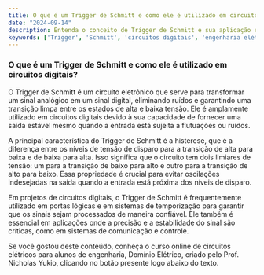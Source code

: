 ```yaml
---
title: O que é um Trigger de Schmitt e como ele é utilizado em circuitos digitais?
date: "2024-09-14"
description: Entenda o conceito de Trigger de Schmitt e sua aplicação em circuitos digitais.
keywords: ['Trigger', 'Schmitt', 'circuitos digitais', 'engenharia elétrica', 'Domínio Elétrico']
---
```


### O que é um Trigger de Schmitt e como ele é utilizado em circuitos digitais?

O Trigger de Schmitt é um circuito eletrônico que serve para transformar um sinal analógico em um sinal digital, eliminando ruídos e garantindo uma transição limpa entre os estados de alta e baixa tensão. Ele é amplamente utilizado em circuitos digitais devido à sua capacidade de fornecer uma saída estável mesmo quando a entrada está sujeita a flutuações ou ruídos.

A principal característica do Trigger de Schmitt é a histerese, que é a diferença entre os níveis de tensão de disparo para a transição de alta para baixa e de baixa para alta. Isso significa que o circuito tem dois limiares de tensão: um para a transição de baixo para alto e outro para a transição de alto para baixo. Essa propriedade é crucial para evitar oscilações indesejadas na saída quando a entrada está próxima dos níveis de disparo.

Em projetos de circuitos digitais, o Trigger de Schmitt é frequentemente utilizado em portas lógicas e em sistemas de temporização para garantir que os sinais sejam processados de maneira confiável. Ele também é essencial em aplicações onde a precisão e a estabilidade do sinal são críticas, como em sistemas de comunicação e controle.

Se você gostou deste conteúdo, conheça o curso online de circuitos elétricos para alunos de engenharia, Domínio Elétrico, criado pelo Prof. Nicholas Yukio, clicando no botão presente logo abaixo do texto.